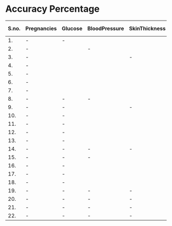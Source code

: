 # Accuracy Percentage 



S.no. | Pregnancies | Glucose | BloodPressure | SkinThickness | Insulin | BMI | DiabetesPedigreeFunction | Age | Accuracy Percentage 
| ------------- | ------------- | ------------- | ------------- | ------------- | ------------- | ------------- | ------------- | ------------- | ------------- |
|  1. | - | - |  |  |  |  |  |  |  77.0%
|  2. | - |  | - |  |  |  |  |  |  65.0%
|  3. | - |  |  | - |  |  |  |  |  64.0%
|  4. | - |  |  |  | - |  |  |  |  64.0%
|  5. | - |  |  |  |  | - |  |  |  64.0%
|  6. | - |  |  |  |  |  | - |  |  64.0%
|  7. | - |  |  |  |  |  |  | - |  62.0%
|  8. | - | - | - |  |  |  |  |  |  78.0%
|  9. | - | - |  | - |  |  |  |  |  78.0%
|  10. | - | - |  |  | - |  |  |  |  77.0%
|  11. | - | - |  |  |  | - |  |  |  78.0%
|  12. | - | - |  |  |  |  | - |  |  72.0%
|  13. | - | - |  |  |  |  |  | - |  76.0%
|  14. | - | - | - | - |  |  |  |  |  79.0%
|  15. | - | - | - |  | - |  |  |  |  78.0%
|  16. | - | - |  |  |  | - |  |  |  76.0%
|  17. | - | - |  |  |  |  | - |  |  74.0%
|  18. | - | - |  |  |  |  |  | - |  78.0%
|  19. | - | - | - | - | - |  |  |  |  79.0%
|  20. | - | - | - | - |  | - |  |  |  76.0%
|  21. | - | - | - | - |  |  | - |  |  77.0%
|  22. | - | - | - | - |  |  |  | - |  81.0%
